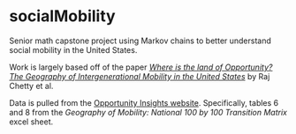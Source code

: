 # socialMobility
Senior math capstone project using Markov chains to better understand social mobility in the United States.


Work is largely based off of the paper [*Where is the land of Opportunity? The Geography of Intergenerational Mobility in the United States*](https://academic.oup.com/qje/article/129/4/1553/1853754) by Raj Chetty et al.

Data is pulled from the [Opportunity Insights website](https://opportunityinsights.org/data/). Specifically, tables 6 and 8 from the *Geography of Mobility: National 100 by 100 Transition Matrix* excel sheet.
